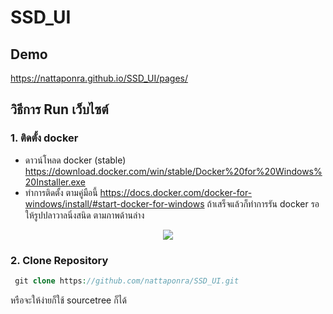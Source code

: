 # SSD_UI
## Demo
https://nattaponra.github.io/SSD_UI/pages/
## วิธีการ Run เว็บไซต์
### 1. ติดตั้ง docker 
- ดาวน์โหลด docker (stable) https://download.docker.com/win/stable/Docker%20for%20Windows%20Installer.exe
- ทำการติดตั้ง ตามคู่มือนี้ https://docs.docker.com/docker-for-windows/install/#start-docker-for-windows
ถ้าเสร็จแล้วก็ทำการรัน docker รอให้รูปปลาวาลนิ่งสนิด ตามภาพด้านล่าง
<p align="center"><img src="https://docs.docker.com/docker-for-windows/images/whale-icon-systray.png"></p>

### 2. Clone Repository 
```php
 git clone https://github.com/nattaponra/SSD_UI.git
```
หรือจะให้ง่ายก็ใช้ sourcetree ก็ได้

 